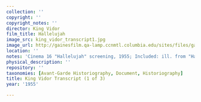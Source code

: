 ```yaml
---
collection: ''
copyright: ''
copyright_notes: ''
director: King Vidor
film_title: Hallelujah
image_src: king_vidor_transcript1.jpg
image_url: http://gainesfilm.qa-lamp.ccnmtl.columbia.edu/sites/files/gainesfilm/images/king_vidor_transcript1.jpg
location: ''
notes: 'Cinema 16 "Hallelujah" screening, 1955; Included: ill. from "Hallelujah" (1929)'
physical_description: ''
repository: ''
taxonomies: [Avant-Garde Historiography, Document, Historiography]
title: King Vidor Transcript (1 of 3)
year: '1955'

---
```

